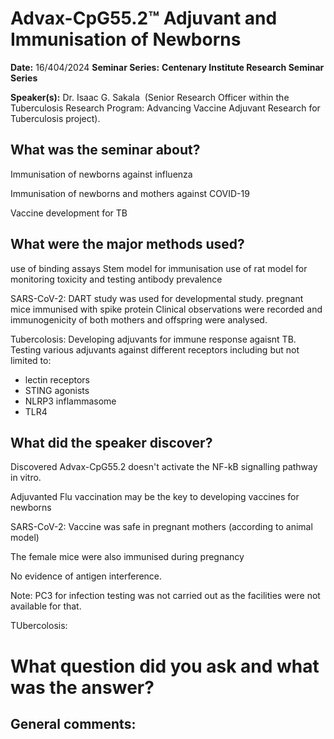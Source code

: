 
# Advax-CpG55.2™ Adjuvant and Immunisation of Newborns

**Date:** 16/404/2024
**Seminar Series:** **Centenary Institute Research Seminar Series** 

**Speaker(s):** Dr. Isaac G. Sakala  (Senior Research Officer within the Tuberculosis Research Program: Advancing Vaccine Adjuvant Research for Tuberculosis project).

## What was the seminar about?
Immunisation of newborns against influenza

Immunisation of newborns and mothers against COVID-19

Vaccine development for TB

## What were the major methods used?
use of binding assays
Stem model for immunisation
use of rat model for monitoring toxicity and testing antibody prevalence

SARS-CoV-2:
DART study was used for developmental study. pregnant mice immunised with spike protein Clinical observations were recorded and immunogenicity of both mothers and offspring were analysed.

Tubercolosis:
Developing adjuvants for immune response agaisnt TB. 
Testing various adjuvants against different receptors including but not limited to:
- lectin receptors
- STING agonists
- NLRP3 inflammasome
- TLR4 

## What did the speaker discover?
Discovered Advax-CpG55.2 doesn't activate the NF-kB signalling pathway in vitro.

Adjuvanted Flu vaccination may be the key to developing vaccines for newborns 

SARS-CoV-2:
Vaccine was safe in pregnant mothers (according to animal model)

The female mice were also immunised during pregnancy

No evidence of antigen interference.

Note: PC3 for infection testing was not carried out as the facilities were not available for that.

TUbercolosis:


# What question did you ask and what was the answer?


## General comments:

